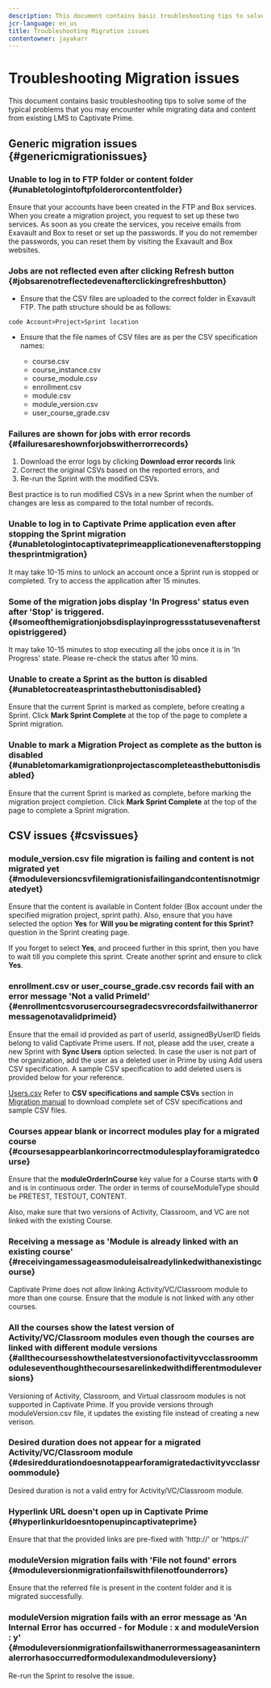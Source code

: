 ```yaml
---
description: This document contains basic troubleshooting tips to solve some of the typical problems that you may encounter while migrating data and content from existing LMS to Captivate Prime.
jcr-language: en_us
title: Troubleshooting Migration issues
contentowner: jayakarr
---
```



# Troubleshooting Migration issues

This document contains basic troubleshooting tips to solve some of the typical problems that you may encounter while migrating data and content from existing LMS to Captivate Prime.

## Generic migration issues {#genericmigrationissues}

### Unable to log in to FTP folder or content folder {#unabletologintoftpfolderorcontentfolder}

Ensure that your accounts have been created in the FTP and Box services. When you create a migration project, you request to set up these two services. As soon as you create the services, you receive emails from Exavault and Box to reset or set up the passwords. If you do not remember the passwords, you can reset them by visiting the Exavault and Box websites. 

### Jobs are not reflected even after clicking Refresh button {#jobsarenotreflectedevenafterclickingrefreshbutton}

* Ensure that the CSV files are uploaded to the correct folder in Exavault FTP. The path structure should be as follows:

`code Account>Project>Sprint location`

* Ensure that the file names of CSV files are as per the CSV specification names:

   * course.csv
   * course_instance.csv
   * course_module.csv
   * enrollment.csv
   * module.csv
   * module_version.csv
   * user_course_grade.csv 

### Failures are shown for jobs with error records {#failuresareshownforjobswitherrorrecords}

1. Download the error logs by clicking **Download error records** link
1. Correct the original CSVs based on the reported errors, and
1. Re-run the Sprint with the modified CSVs.

Best practice is to run modified CSVs in a new Sprint when the number of changes are less as compared to the total number of records.

### Unable to log in to Captivate Prime application even after stopping the Sprint migration {#unabletologintocaptivateprimeapplicationevenafterstoppingthesprintmigration}

It may take 10-15 mins to unlock an account once a Sprint run is stopped or completed. Try to access the application after 15 minutes.

### Some of the migration jobs display 'In Progress' status even after 'Stop' is triggered. {#someofthemigrationjobsdisplayinprogressstatusevenafterstopistriggered}

It may take 10-15 minutes to stop executing all the jobs once it is in 'In Progress' state. Please re-check the status after 10 mins. 

### Unable to create a Sprint as the button is disabled {#unabletocreateasprintasthebuttonisdisabled}

Ensure that the current Sprint is marked as complete, before creating a Sprint. Click **Mark Sprint Complete** at the top of the page to complete a Sprint migration. 

### Unable to mark a Migration Project as complete as the button is disabled {#unabletomarkamigrationprojectascompleteasthebuttonisdisabled}

Ensure that the current Sprint is marked as complete, before marking the migration project completion. Click **Mark Sprint Complete** at the top of the page to complete a Sprint migration. 

## CSV issues {#csvissues}

### module_version.csv file migration is failing and content is not migrated yet {#moduleversioncsvfilemigrationisfailingandcontentisnotmigratedyet}

Ensure that the content is available in Content folder (Box account under the specified migration project, sprint path). Also, ensure that you have selected the option **Yes** for **Will you be migrating content for this Sprint?** question in the Sprint creating page. 

If you forget to select **Yes**, and proceed further in this sprint, then you have to wait till you complete this sprint. Create another sprint and ensure to click **Yes**.

### enrollment.csv or user_course_grade.csv records fail with an error message 'Not a valid PrimeId' {#enrollmentcsvorusercoursegradecsvrecordsfailwithanerrormessagenotavalidprimeid}

Ensure that the email id provided as part of userId, assignedByUserID fields belong to valid Captivate Prime users. If not, please add the user, create a new Sprint with **Sync Users** option selected. In case  the user is not part of the organization, add the user as a deleted user in Prime by using Add users CSV specification. A sample CSV specification to add deleted users is provided below for your reference. 

[Users.csv](assets/users.zip) Refer to **CSV specifications and sample CSVs** section in [Migration manual](../integration-admin/feature-summary/migration-manual.md) to download complete set of CSV specifications and sample CSV files. 

### Courses appear blank or incorrect modules play for a migrated course {#coursesappearblankorincorrectmodulesplayforamigratedcourse}

Ensure that the **moduleOrderInCourse** key value for a Course starts with **0** and is in continuous order. The order in terms of  courseModuleType should be PRETEST, TESTOUT, CONTENT.

Also, make sure that two versions of Activity, Classroom, and VC are not linked with the existing Course.

### Receiving a message as 'Module is already linked with an existing course' {#receivingamessageasmoduleisalreadylinkedwithanexistingcourse}

Captivate Prime does not allow linking Activity/VC/Classroom module to more than one course. Ensure that the module is not linked with any other courses.

### All the courses show the latest version of Activity/VC/Classroom modules even though the courses are linked with different module versions {#allthecoursesshowthelatestversionofactivityvcclassroommoduleseventhoughthecoursesarelinkedwithdifferentmoduleversions}

Versioning of Activity, Classroom, and Virtual classroom modules is not supported in Captivate Prime. If you provide versions through moduleVersion.csv file, it updates the existing file instead of creating a new verison. 

### Desired duration does not appear for a migrated Activity/VC/Classroom module {#desireddurationdoesnotappearforamigratedactivityvcclassroommodule}

Desired duration is not a valid entry for Activity/VC/Classroom module.

### Hyperlink URL doesn't open up in Captivate Prime {#hyperlinkurldoesntopenupincaptivateprime}

Ensure that that the provided links are pre-fixed with 'http://' or 'https://'

### moduleVersion migration fails with 'File not found' errors {#moduleversionmigrationfailswithfilenotfounderrors}

Ensure that the referred file is present in the content folder and it is migrated successfully.

### moduleVersion migration fails with an error message as 'An Internal Error has occurred - for Module : x and moduleVersion : y' {#moduleversionmigrationfailswithanerrormessageasaninternalerrorhasoccurredformodulexandmoduleversiony}

Re-run the Sprint to resolve the issue.
